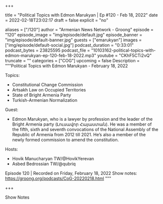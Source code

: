 
+++

title = "Political Topics with Edmon Marukyan  | Ep #120 - Feb 18, 2022"
date = 2022-02-18T23:02:17
draft = false
explicit = "no"

aliases = ["/120"]
author = "Armenian News Network - Groong"
episode = "120"
episode_image = "img/episode/default.jpg"
episode_banner = "img/episode/default-banner.jpg"
guests = ["emarukyan"]
images = ["img/episode/default-social.jpg"]
podcast_duration = "0:33:01"
podcast_bytes = 23825595
podcast_file = "10103162-political-topics-with-edmon-marukyan-ep-120-feb-18-2022.mp3"
youtube = "CKhF5CTi2vQ"
truncate = ""
categories = ["COG"]
upcoming = false
Description = """Political Topics with Edmon Marukyan - February 18, 2022


Topics:
* Constitutional Change Commission
* Artsakh Law on Occupied Territories
* State of Bright Armenia Party
* Turkish-Armenian Normalization

Guest:
* Edmon Marukyan, who is a lawyer by profession and the leader of the Bright Armenia party (Լուսավոր Հայաստան). He was a member of the fifth, sixth and seventh convocations of the National Assembly of the Republic of Armenia from 2012 till 2021. He’s also a member of the newly formed commission to amend the constitution.

Hosts:
* Hovik Manucharyan TW/@HovikYerevan
* Asbed Bedrossian TW/@qubriq


Episode 120 | Recorded on Friday, February 18, 2022
Show notes: https://groong.org/podcasts/CoG-20220218.html
"""

+++

Show Notes

